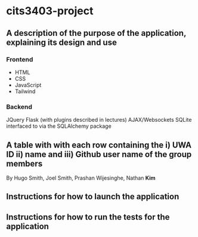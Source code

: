 # cits3403-project


## A description of the purpose of the application, explaining its design and use

### Frontend
- HTML
- CSS
- JavaScript
- Tailwind 

### Backend 
JQuery
Flask (with plugins described in lectures)
AJAX/Websockets
SQLite interfaced to via the SQLAlchemy package

## A table with with each row containing the i) UWA ID ii) name and iii) Github user name of the group members
By Hugo Smith, Joel Smith, Prashan Wijesinghe, Nathan **Kim**

## Instructions for how to launch the application

## Instructions for how to run the tests for the application
